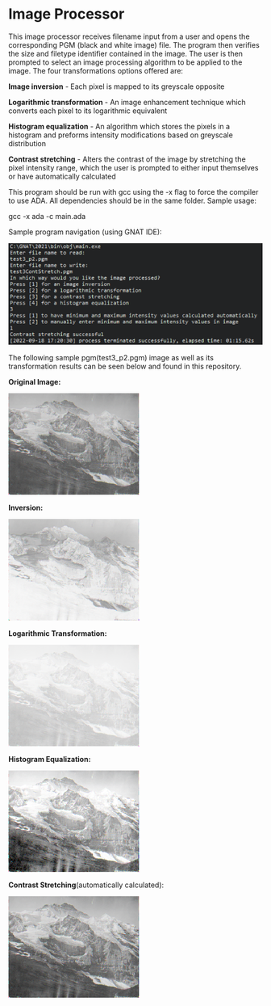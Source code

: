 # Image Processor
This image processor receives filename input from a user and opens the corresponding PGM (black and white image) file. The program then verifies the size and filetype identifier contained in the image. The user is then prompted to select an image processing algorithm to be applied to the image.
The four transformations options offered are:

<strong>Image inversion</strong> - Each pixel is mapped to its greyscale opposite

<strong>Logarithmic transformation</strong> - An image enhancement technique which converts each pixel to its logarithmic equivalent

<strong>Histogram equalization</strong> - An algorithm which stores the pixels in a histogram and preforms intensity modifications based on greyscale distribution

<strong>Contrast stretching</strong> - Alters the contrast of the image by stretching the pixel intensity range, which the user is prompted to either input themselves or have automatically calculated

This program should be run with gcc using the -x flag to force the compiler to use ADA. All dependencies should be in the same folder. Sample usage:

gcc -x ada -c main.ada

Sample program navigation (using GNAT IDE):

![Sample Output](https://github.com/DallasHa/Image-Processor/blob/18a571b6695acd92842b0929ad6b9156fd0c07b1/images/output.PNG?raw=true "Title")

The following sample pgm(test3_p2.pgm) image as well as its transformation results can be seen below and found in this repository.

<strong>Original Image:</strong>

![Sample Output](https://github.com/DallasHa/Image-Processor/blob/18a571b6695acd92842b0929ad6b9156fd0c07b1/images/test3.png?raw=true "Title")

<strong>Inversion:</strong>

![Sample Output](https://github.com/DallasHa/Image-Processor/blob/18a571b6695acd92842b0929ad6b9156fd0c07b1/images/test3Inversion.png?raw=true "Title")

<strong>Logarithmic Transformation:</strong>

![Sample Output](https://github.com/DallasHa/Image-Processor/blob/18a571b6695acd92842b0929ad6b9156fd0c07b1/images/test3LogarithmicTransformation.png?raw=true "Title")

<strong>Histogram Equalization:</strong>

![Sample Output](https://github.com/DallasHa/Image-Processor/blob/18a571b6695acd92842b0929ad6b9156fd0c07b1/images/test3Histogram.png?raw=true "Title")

<strong>Contrast Stretching</strong>(automatically calculated):

![Sample Output](https://github.com/DallasHa/Image-Processor/blob/18a571b6695acd92842b0929ad6b9156fd0c07b1/images/test3ContrastStretching.png?raw=true "Title")
